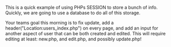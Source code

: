 This is a quick example of using PHPs SESSION to store a bunch of info.  Quickly, we are going to use a database to do all of this storage.

Your teams goal this morning is to fix update, add a header("Location:users_index.php") on every page, and add an input for another aspect of user that can be both created and edited.  This will require editing at least: new.php, and edit.php, and possibly update.php!  
